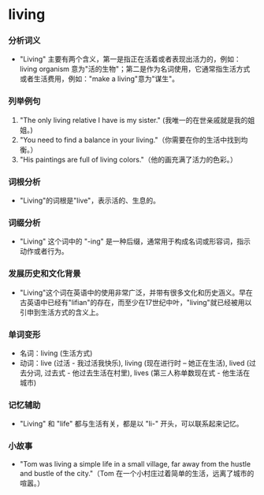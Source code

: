 # living

### 分析词义

  

*   "Living" 主要有两个含义，第一是指正在活着或者表现出活力的，例如：living organism 意为"活的生物"；第二是作为名词使用，它通常指生活方式或者生活费用，例如："make a living"意为"谋生"。

  

### 列举例句

  

1.  "The only living relative I have is my sister." (我唯一的在世亲戚就是我的姐姐。)
2.  "You need to find a balance in your living."（你需要在你的生活中找到均衡。）
3.  "His paintings are full of living colors."（他的画充满了活力的色彩。）

  

### 词根分析

  

*   "Living"的词根是"live"，表示活的、生息的。

  

### 词缀分析

  

*   "Living" 这个词中的 "-ing" 是一种后缀，通常用于构成名词或形容词，指示动作或者行为。

  

### 发展历史和文化背景

  

*   "Living"这个词在英语中的使用非常广泛，并带有很多文化和历史涵义。早在古英语中已经有"lifian"的存在，而至少在17世纪中叶，"living"就已经被用以引申到生活方式的含义上。

  

### 单词变形

  

*   名词：living (生活方式)
*   动词：live (过活 - 我过活我快乐), living (现在进行时 – 她正在生活), lived (过去分词, 过去式 - 他过去生活在村里), lives (第三人称单数现在式 - 他生活在城市)

  

### 记忆辅助

  

*   "Living" 和 "life" 都与生活有关，都是以 "li-" 开头，可以联系起来记忆。

  

### 小故事

  

*   "Tom was living a simple life in a small village, far away from the hustle and bustle of the city."（Tom 在一个小村庄过着简单的生活，远离了城市的喧嚣。）
